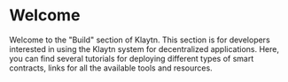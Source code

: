 # Welcome

Welcome to the "Build" section of Klaytn. This section is for developers interested in using the Klaytn system for decentralized applications. Here, you can find several tutorials for deploying different types of smart contracts, links for all the available tools and resources.
